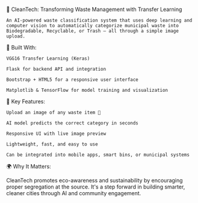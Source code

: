 🌱 CleanTech: Transforming Waste Management with Transfer Learning

    An AI-powered waste classification system that uses deep learning and computer vision to automatically categorize municipal waste into Biodegradable, Recyclable, or Trash — all through a simple image upload.

🧠 Built With:

    VGG16 Transfer Learning (Keras)

    Flask for backend API and integration

    Bootstrap + HTML5 for a responsive user interface

    Matplotlib & TensorFlow for model training and visualization

🎯 Key Features:

    Upload an image of any waste item 📸

    AI model predicts the correct category in seconds

    Responsive UI with live image preview

    Lightweight, fast, and easy to use

    Can be integrated into mobile apps, smart bins, or municipal systems

🌍 Why It Matters:

CleanTech promotes eco-awareness and sustainability by encouraging proper segregation at the source. It's a step forward in building smarter, cleaner cities through AI and community engagement.
